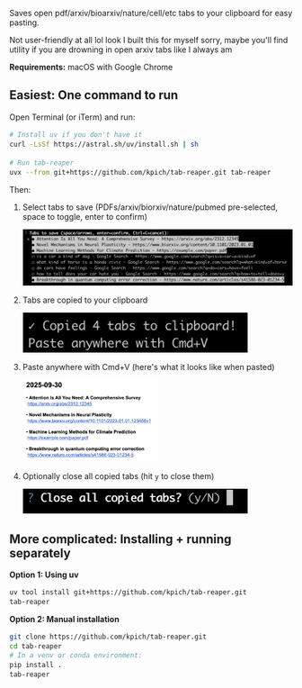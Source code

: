 
Saves open pdf/arxiv/bioarxiv/nature/cell/etc tabs to your clipboard for easy pasting.

Not user-friendly at all lol look I built this for myself sorry, maybe you'll find
utility if you are drowning in open arxiv tabs like I always am

**Requirements:** macOS with Google Chrome

## Easiest: One command to run

Open Terminal (or iTerm) and run:

```bash
# Install uv if you don't have it
curl -LsSf https://astral.sh/uv/install.sh | sh

# Run tab-reaper
uvx --from git+https://github.com/kpich/tab-reaper.git tab-reaper
```

Then:

1. Select tabs to save (PDFs/arxiv/biorxiv/nature/pubmed pre-selected, space to toggle, enter to confirm)

   ![Selection screen](readme_images/step1_selection.png)

2. Tabs are copied to your clipboard

   <img src="readme_images/step2_copied.png" width="400">

3. Paste anywhere with Cmd+V (here's what it looks like when pasted)

   <img src="readme_images/step3_pasted.png" width="50%">

4. Optionally close all copied tabs (hit `y` to close them)

   <img src="readme_images/step4_close.png" width="400">

## More complicated: Installing + running separately

**Option 1: Using uv**
```bash
uv tool install git+https://github.com/kpich/tab-reaper.git
tab-reaper
```

**Option 2: Manual installation**
```bash
git clone https://github.com/kpich/tab-reaper.git
cd tab-reaper
# In a venv or conda environment:
pip install .
tab-reaper
```
